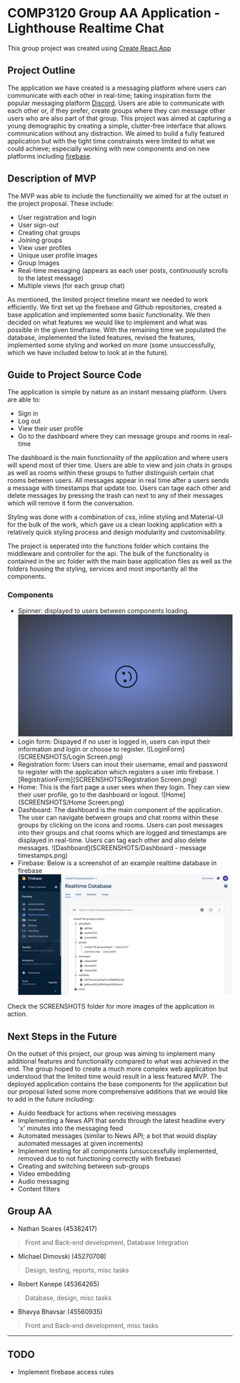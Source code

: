 # COMP3120 Group AA Application - Lighthouse Realtime Chat

This group project was created using [Create React App](https://github.com/facebook/create-react-app)

## Project Outline
The application we have created is a messaging platform where users can communicate with each other in real-time; taking inspiration form the popular messaging platform [Discord](https://discord.com/). Users are able to communicate with each other or, if they prefer, create groups where they can message other users who are also part of that group. This project was aimed at capturing a young demographic by creating a simple, clutter-free interface that allows communication without any distraction. We aimed to build a fully featured application but with the tight time constrainsts were limited to what we could achieve; especially working with new components and on new platforms including [firebase](https://firebase.google.com/).  

## Description of MVP
The MVP was able to include the functionality we aimed for at the outset in the project proposal. These include:
- User registration and login
- User sign-out
- Creating chat groups
- Joining groups
- View user profiles
- Unique user profile images
- Group Images
- Real-time messaging (appears as each user posts, continuously scrolls to the latest message)
- Multiple views (for each group chat)

As mentioned, the limited project timeline meant we needed to work efficiently. We first set up the firebase and Github repositories, created a base application and implemented some basic functionality. We then decided on what features we would like to implement and what was possible in the given timeframe. With the remaining time we populated the database, implemented the listed features, revised the features, implemented some styling and worked on more (some unsuccessfully, which we have included below to look at in the future).

## Guide to Project Source Code
The application is simple by nature as an instant messaing platform.
Users are able to:
- Sign in
- Log out
- View their user profile
- Go to the dashboard where they can message groups and rooms in real-time

The dashboard is the main functionality of the application and where users will spend most of thier time. Users are able to view and join chats in groups as well as rooms within these groups to futher distinguish certain chat rooms between users. All messages appear in real time after a users sends a message with timestamps that update too. Users can tage each other and delete messages by pressing the trash can next to any of their messages which will remove it form the conversation.

Styling was done with a combination of css, inline styling and Material-UI for the bulk of the work, which gave us a clean looking application with a relatively quick styling process and design modularity and customisability.

The project is seperated into the functions folder which contains the middleware and controller for the api. The bulk of the functionality is contained in the src folder with the main base application files as well as the folders housing the styling, services and most importantly all the components. 

### Components
- Spinner: displayed to users between components loading.
![Spinner](SCREENSHOTS/spinner.png)
- Login form: Dispayed if no user is logged in, users can input their information and login or choose to register. 
![LoginForm](SCREENSHOTS/Login Screen.png)
- Registration form: Users can inout their username, email and password to register with the application which registers a user into firebase.
![RegistrationForm](SCREENSHOTS/Registration Screen.png)
- Home: This is the fisrt page a user sees when they login. They can view their user profile, go to the dashboard or logout.
![Home](SCREENSHOTS/Home Screen.png)
- Dashboard: The dashboard is the main component of the application. The user can navigate between groups and chat rooms within these groups by clicking on the icons and rooms. Users can post messages into their groups and chat rooms which are logged and timestamps are displayed in real-time. Users can tag each other and also delete messages.
![Dashboard](SCREENSHOTS/Dashboard - message timestamps.png)
- Firebase: Below is a screenshot of an example realtime database in firebase
![Firebase](SCREENSHOTS/firebase.png)

Check the SCREENSHOTS folder for more images of the application in action.

## Next Steps in the Future
On the outset of this project, our group was aiming to implement many additional features and functionality compared to what was achieved in the end. The group hoped to create a much more complex web application but understood that the limited time would result in a less featured MVP. The deployed application contains the base components for the application but our proposal listed some more comprehensive additions that we would like to add in the future including:
- Auido feedback for actions when receiving messages
- Implementing a News API that sends through the latest headline every 'x' minutes into the messaging feed
- Automated messages (similar to News API; a bot that would display automated messages at given increments)
- Implement testing for all components (unsuccessfully implemented, removed due to not functioning correctly with firebase)
- Creating and switching between sub-groups
- Video embedding
- Audio messaging
- Content filters


## Group AA
- Nathan Soares (45382417)
> Front and Back-end development, Database Integration
- Michael Dimovski (45270708)
> Design, testing, reports, misc tasks
- Robert Kanepe (45364265)
> Database, design, misc tasks
- Bhavya Bhavsar (45560935)
> Front and Back-end development, misc tasks


***

## TODO

- Implement firebase access rules
